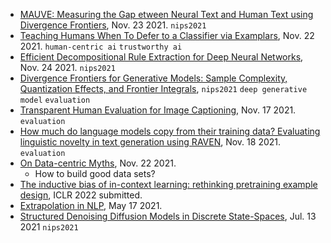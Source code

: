 
- [MAUVE: Measuring the Gap etween Neural Text and Human Text using Divergence Frontiers](https://arxiv.org/pdf/2102.01454.pdf), Nov. 23 2021. `nips2021`
- [Teaching Humans When To Defer to a Classifier via Examplars](https://arxiv.org/pdf/2111.11297.pdf), Nov. 22 2021. `human-centric ai` `trustworthy ai`
- [Efficient Decompositional Rule Extraction for Deep Neural Networks](https://arxiv.org/pdf/2111.12628.pdf), Nov. 24 2021. `nips2021`
- [Divergence Frontiers for Generative Models: Sample Complexity, Quantization Effects, and Frontier Integrals](https://papers.nips.cc/paper/2021/file/6bf733bb7f81e866306e9b5f012419cb-Paper.pdf), `nips2021` `deep generative model` `evaluation`
- [Transparent Human Evaluation for Image Captioning](https://arxiv.org/pdf/2111.08940.pdf), Nov. 17 2021. `evaluation`
- [How much do language models copy from their training data? Evaluating linguistic novelty in text generation using RAVEN](https://arxiv.org/pdf/2111.09509.pdf), Nov. 18 2021. `evaluation`
- [On Data-centric Myths](https://arxiv.org/pdf/2111.11514.pdf), Nov. 22 2021.
  - How to build good data sets?
- [The inductive bias of in-context learning: rethinking pretraining example design](https://openreview.net/pdf?id=lnEaqbTJIRz), ICLR 2022 submitted.
- [Extrapolation in NLP](https://arxiv.org/pdf/1805.06648.pdf), May 17 2021.
- [Structured Denoising Diffusion Models in Discrete State-Spaces](https://arxiv.org/pdf/2107.03006.pdf), Jul. 13 2021 `nips2021`
